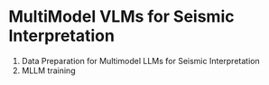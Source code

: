 # MultiModel VLMs for Seismic Interpretation
1) Data Preparation for Multimodel LLMs for Seismic Interpretation
2) MLLM training 
